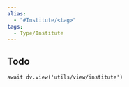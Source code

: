```yaml
---
alias: 
  - "#Institute/<tag>"
tags:
  - Type/Institute
---
```


## Todo

```dataviewjs
await dv.view('utils/view/institute')
```